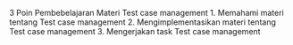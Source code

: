 3 Poin Pembebelajaran Materi Test case management
    1. Memahami materi tentang Test case management
    2. Mengimplementasikan materi tentang Test case management
    3. Mengerjakan task Test case management